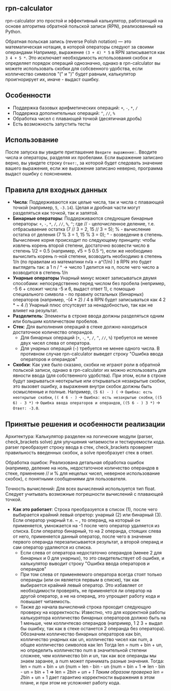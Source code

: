 ## rpn-calculator

rpn-calculator это простой и эффективный калькулятор, работающий на основе алгоритма обратной польской записи (RPN), реализованный на Python.

Обратная польская запись (reverse Polish notation) — это математическая нотация, в которой операторы следуют за своими операндами Например, выражение `(3 + 4) * 5` в RPN записывается как `3 4 + 5 *`. Это исключает необходимость использования скобок и определяет порядок операций однозначно, однако в rpn-calculator вы можете использовать скобки для собсвенного удобства, если колличество символов "(" и ")" будет равным, калькулятор проигнорирует их, иначе - выдаст ошибку.

## Особенности

*   Поддержка базовых арифметических операций: `+`, `-`, `*`, `/`
*   Поддержка дополнительных операций: `^`, `//`, `%`
*   Обработка чисел с плавающей точкой (десятичная дробь)
*   Есть возможность запустить тесты





## Использование

После запуска вы увидите приглашение `Введите выражение:`. Вводите числа и операторы, разделяя их пробелами. Если выражение записано верно, вы увидете строку `Ответ:`, за которой будет следовать значение вашего выражения, если же выражение записано неверно, программа выдаст ошибку с пояснением.



## Правила для входных данных

*   **Числа**: Поддерживаются как целые числа, так и числа с плавающей точкой (например, `5`, `-3.14`). Целая и дробная части могут разделяться как точкой, так и запятой.
*   **Бинарные операторы**: Поддерживаются следующие бинарные операторы: `+`, `-`, `*`, `/`, `//`, `%`, `^`; где // - целочисленное деление, т.е. отбрасываение остатка (7 // 3 = 2, 15 // 3 = 5); % - вычисление остатка от деления (7 % 3 = 1, 15 % 3 = 0); ^ - возведение в степень.
    Вычисление корня происходит по следующему принципу: чтобы извлечь корень второй степени, достаточно возвести число в степень 1/2 = 0.5 (например, √5 = 5 0.5 ^), если же необходимо вычислить корень n-ной степени, возводить необходимо в степень 1/n (по правилам из математики n√a = a^(1/n) )  в RPN это будет выглядеть так:
    a 1 n / ^ -> число 1 делится на n, после чего число а возводится в степень 1/n
*   **Унарные операторы**
    Унарный минус может записываться двумя способами: непосредственно перед числом без пробела (непример, -5 6 + сложит числа -5 и 6, выдаст ответ 1), с помощью специального символа `~` по правилу остальных (бинарных) операторов (например, -(4 * 2) / 4 в RPN будет записываться как 4 2 * ~ 4 /)
    Унарный плюс отсутсвует за ненадобностью, так как не влияет на результат.
*   **Разделитель**: Элементы в строке ввода должны разделяться одним или большим колличеством пробелов.
*   **Стек**: Для выполнения операций в стеке должно находиться достаточное количество операндов.
    *   Для бинарных операций (`+`, `-`, `*`, `/`, `^`, `//`, `%`) требуется не менее двух чисел слева от оператора.
    *   Для унарных операций (`~`) требуется не менее одного числа.
    В противном случае rpn-calculator выведет строку "Ошибка ввода операторов и операндов"
*   **Скобки**: Как уже было сказано, скобки не играют роли в обратной польской записи, однако в rpn-calculator их можно использовать для явности ввода (для собственного удобства). При этом, если в строке будут закрываться неоткрытые или открываться незакрытые скобки, это вызовет ошибку, а выражения внутри скобок должны быть осмысленные и полные.  Например, `(5 6) - ) (` -> `Ошибка: есть неоткрытые скобки`, `(( 4 6 - )` -> `Ошибка: есть незакрытые скобки`, `((5 6) - 3 *)` -> `Ошибка ввода операторов и операндов`, `((5 6 - ) 3 *)` -> `Ответ: -3.0`.



## Принятые решения и особенности реализации
Архитектура: Калькулятор разделен на логические модули (parser, check_brackets solve) для улучшения читаемости и тестируемости кода. parser преобразует строку ввода в стек, check_brackets проверяет правильность введенных скобок, а solve преобразует стек в ответ.

Обработка ошибок: Реализована детальная обработка ошибок (например, деление на ноль, недостаточное количество операндов в стеке, прменение // и % для нецелых чисел, неверное использование скобок), с понятными сообщениями для пользователя.

Точность вычислений: Для всех вычислений используется тип float. Следует учитывать возможные погрешности вычислений с плавающей точкой.

*   **Как это работает**: Строка преобразуется в список (1), после чего выбирается крайний левый опретор: унарный (2) или бинарный (3). Если оператор унарный т.е. ~ , то операнд, на который он применяется, умножается на -1 после чего оператор удаляется из списка. Если оператор бинарный, то на 2 операнда, стоящих слева от него, применяется данный оператор, после чего в значение первого операнда перезаписывается результат, а второй операнд и сам оператор удаляются из списка.
    *   Если слева от оператора недостаточно операндов (менее 2 для бинарных и 0 для унарных), то это свидетельствует об ошибке, и калькулятор выводит строку "Ошибка ввода операторов и операндов"
    *   При том слева от применяемого оператора всегда стоят только операнды (или он является первым в списке), так как выбирается крайний левый оператор. Это избавляет от необходимости проверять, не применяется ли оператор на другой оператор, а не на операнд, это упрощает работу кода и повышает читаемость.
    *   Также до начала вычислений строка проходит следующую проверку на корректность: 
    Известно, что для корректной работы калькурятора колличество бинарных операторов должно быть на 1 меньше, чем колличтесво операндов (например, 1 2 3 + выдал бы ошибку, так как в стеке останется 2 операнда без оператора). Обозначим колличество бинарных операторов как bin, колличество унарных как un, колличество чисел как num, а общее колличество символов как len
    Тогда len = num + bin + un, но определить колличество num в значительной степени сложнее, чем колличество bin и un, так как все операнды мы знаем заранее, а num может принимать разные значения. Тогда:
    len = num + bin + un
    {num = len - bin - un
    {num = bin + 1
    => len - bin - un = bin + 1 => len = 2*bin + un + 1
    Таким образом проверка len = 2*bin + un + 1 дает гарантию корректности выражения в этом плане, и при этом не усложняет работу кода.